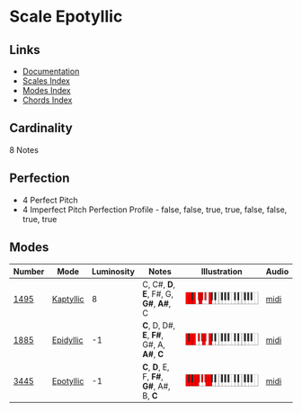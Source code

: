 # Scale Epotyllic

## Links

- [Documentation](README.md)
- [Scales Index](Scales.md)
- [Modes Index](Modes.md)
- [Chords Index](Chords.md)

## Cardinality

8 Notes

## Perfection

- 4 Perfect Pitch
- 4 Imperfect Pitch
Perfection Profile - false, false, true, true, false, false, true, true

## Modes

| Number | Mode | Luminosity | Notes | Illustration | Audio |
|--------|------|------------|-------|--------------|-------|
| [1495](https://ianring.com/musictheory/scales/1495) | [Kaptyllic](ModeKaptyllic.md) | 8 | C, C#, **D**, **E**, F#, G, **G#**, **A#**, C | ![CNaturalKaptyllic](ModeCNaturalKaptyllic.png) | [midi](https://github.com/edipermadi/music/blob/main/docs/ModeCNaturalKaptyllic.mid?raw=true) | 
| [1885](https://ianring.com/musictheory/scales/1885) | [Epidyllic](ModeEpidyllic.md) | -1 | **C**, D, D#, **E**, **F#**, G#, A, **A#**, **C** | ![CNaturalEpidyllic](ModeCNaturalEpidyllic.png) | [midi](https://github.com/edipermadi/music/blob/main/docs/ModeCNaturalEpidyllic.mid?raw=true) | 
| [3445](https://ianring.com/musictheory/scales/3445) | [Epotyllic](ModeEpotyllic.md) | -1 | **C**, **D**, E, F, **F#**, **G#**, A#, B, **C** | ![CNaturalEpotyllic](ModeCNaturalEpotyllic.png) | [midi](https://github.com/edipermadi/music/blob/main/docs/ModeCNaturalEpotyllic.mid?raw=true) | 
